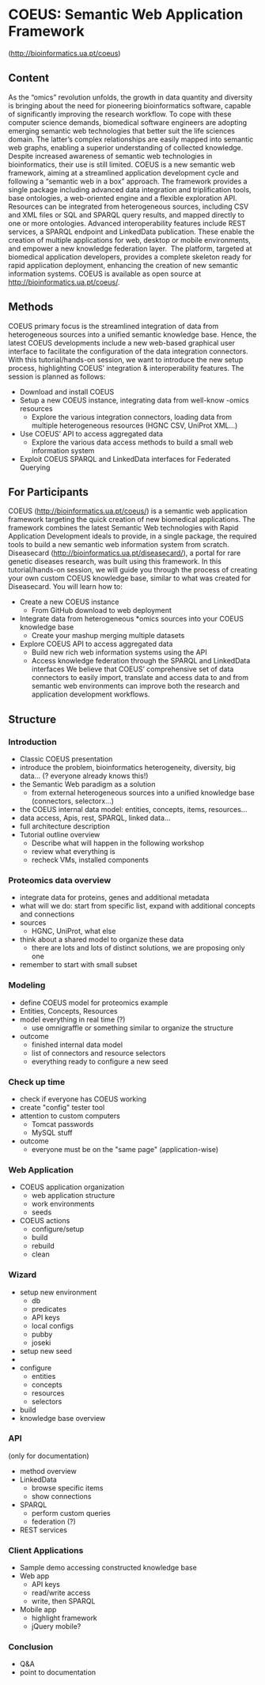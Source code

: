 # COEUS: Semantic Web Application Framework
(http://bioinformatics.ua.pt/coeus)

## Content

As the “omics” revolution unfolds, the growth in data quantity and diversity is bringing about the need for pioneering bioinformatics software, capable of significantly improving the research workflow. To cope with these computer science demands, biomedical software engineers are adopting emerging semantic web technologies that better suit the life sciences domain. The latter’s complex relationships are easily mapped into semantic web graphs, enabling a superior understanding of collected knowledge. Despite increased awareness of semantic web technologies in bioinformatics, their use is still limited.
COEUS is a new semantic web framework, aiming at a streamlined application development cycle and following a “semantic web in a box” approach. The framework provides a single package including advanced data integration and triplification tools, base ontologies, a web-oriented engine and a flexible exploration API. Resources can be integrated from heterogeneous sources, including CSV and XML files or SQL and SPARQL query results, and mapped directly to one or more ontologies. Advanced interoperability features include REST services, a SPARQL endpoint and LinkedData publication. These enable the creation of multiple applications for web, desktop or mobile environments, and empower a new knowledge federation layer. 
The platform, targeted at biomedical application developers, provides a complete skeleton ready for rapid application deployment, enhancing the creation of new semantic information systems. COEUS is available as open source at http://bioinformatics.ua.pt/coeus/.

## Methods

COEUS primary focus is the streamlined integration of data from heterogeneous sources into a unified semantic knowledge base. Hence, the latest COEUS developments include a new web-based graphical user interface to facilitate the configuration of the data integration connectors.
With this tutorial/hands-on session, we want to introduce the new setup process, highlighting COEUS’ integration & interoperability features. The session is planned as follows:
- Download and install COEUS
- Setup a new COEUS instance, integrating data from well-know -omics resources
    - Explore the various integration connectors, loading data from multiple heterogeneous resources (HGNC CSV, UniProt XML…)
- Use COEUS’ API to access aggregated data
    - Explore the various data access methods to build a small web information system
- Exploit COEUS SPARQL and LinkedData interfaces for Federated Querying


## For Participants

COEUS (http://bioinformatics.ua.pt/coeus/) is a semantic web application framework targeting the quick creation of new biomedical applications. The framework combines the latest Semantic Web technologies with Rapid Application Development ideals to provide, in a single package, the required tools to build a new semantic web information system from scratch. Diseasecard (http://bioinformatics.ua.pt/diseasecard/), a portal for rare genetic diseases research, was built using this framework. In this tutorial/hands-on session, we will guide you through the process of creating your own custom COEUS knowledge base, similar to what was created for Diseasecard. You will learn how to:
* Create a new COEUS instance
    * From GitHub download to web deployment
* Integrate data from heterogeneous *omics sources into your COEUS knowledge base
    * Create your mashup merging multiple datasets
* Explore COEUS API to access aggregated data
    * Build new rich web information systems using the API
    *  Access knowledge federation through the SPARQL and LinkedData interfaces
We believe that COEUS’ comprehensive set of data connectors to easily import, translate and access data to and from semantic web environments can improve both the research and application development workflows.

## Structure

### Introduction

- Classic COEUS presentation
- introduce the problem, bioinformatics heterogeneity, diversity, big data... (? everyone already knows this!)
- the Semantic Web paradigm as a solution
    - from external heterogeneous sources into a unified knowledge base (connectors, selectorx...)
- the COEUS internal data model: entities, concepts, items, resources...
- data access, Apis, rest, SPARQL, linked data...
- full architecture description
 - Tutorial outline overview
	- Describe what will happen in the following workshop
	- review what everything is
	- recheck VMs, installed components

### Proteomics data overview

- integrate data for proteins, genes and additional metadata
- what will we do: start from specific list, expand with additional concepts and connections
- sources
     - HGNC, UniProt, what else
- think about a shared model to organize these data
    - there are lots and lots of distinct solutions, we are proposing only one
- remember to start with small subset

### Modeling
- define COEUS model for proteomics example
- Entities, Concepts, Resources
- model everything in real time (?)
    - use omnigraffle or something similar to organize the structure
- outcome
    - finished internal data model
    - list of connectors and resource selectors
    - everything ready to configure a new seed

### Check up time
- check if everyone has COEUS working
- create "config" tester tool
- attention to custom computers
    - Tomcat passwords
    - MySQL stuff
- outcome
    - everyone must be on the "same page" (application-wise)

### Web Application
- COEUS application organization
    - web application structure
    - work environments
    - seeds
- COEUS actions
    - configure/setup
    - build
    - rebuild
    - clean

### Wizard
- setup new environment
    - db
    - predicates
    - API keys
    - local configs
    - pubby
    - joseki
- setup new seed
- 
- configure
    - entities
    - concepts
    - resources
    - selectors
- build
- knowledge base overview

### API

(only for documentation)

- method overview
- LinkedData
    - browse specific items
    - show connections
- SPARQL
    - perform custom queries
    - federation (?)
- REST services

### Client Applications
- Sample demo accessing constructed knowledge base
- Web app
    - API keys
    - read/write access
    - write, then SPARQL
- Mobile app
    - highlight framework
    - jQuery mobile?

### Conclusion
- Q&A
- point to documentation











